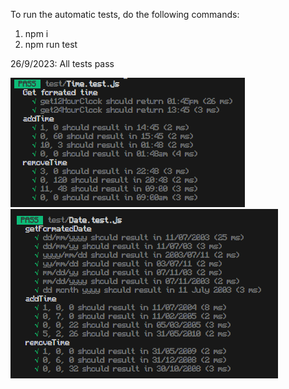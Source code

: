 To run the automatic tests, do the following commands:
1. npm i
2. npm run test

26/9/2023: All tests pass

![Time.test.js](image.png)
![Date.test.js](image-1.png)
